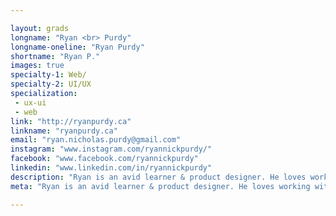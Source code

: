 ```yaml
---

layout: grads
longname: "Ryan <br> Purdy"
longname-oneline: "Ryan Purdy"
shortname: "Ryan P."
images: true
specialty-1: Web/
specialty-2: UI/UX
specialization:
 - ux-ui
 - web
link: "http://ryanpurdy.ca"
linkname: "ryanpurdy.ca"
email: "ryan.nicholas.purdy@gmail.com"
instagram: "www.instagram.com/ryannickpurdy/"
facebook: "www.facebook.com/ryannickpurdy"
linkedin: "www.linkedin.com/in/ryannickpurdy"
description: "Ryan is an avid learner & product designer. He loves working with startups & has had the privilege of helping talented teams ship over half a dozen mobile & web apps to 300,000+ users during his short career."
meta: "Ryan is an avid learner & product designer. He loves working with startups & has had the privilege of helping talented teams ship over half a dozen mobile & web apps to 300,000+ users during his short career."

---
```

